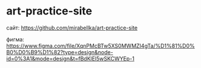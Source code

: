 # art-practice-site

сайт: https://github.com/mirabellka/art-practice-site

фигма: https://www.figma.com/file/XqnPMcBTw5XS0MWMZI4gTa/%D1%81%D0%B0%D0%B9%D1%82?type=design&node-id=0%3A1&mode=design&t=fBdKlEl5wSKCWYEp-1

